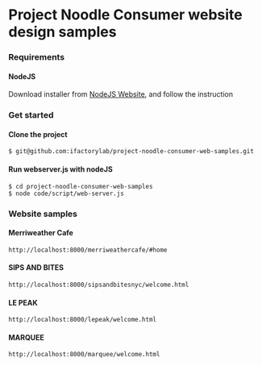 # Project Noodle Consumer website design samples

### Requirements

#### NodeJS
Download installer from [NodeJS Website](http://nodejs.org/download/), and follow the instruction

### Get started

#### Clone the project
```
$ git@github.com:ifactorylab/project-noodle-consumer-web-samples.git
```

#### Run webserver.js with nodeJS
```
$ cd project-noodle-consumer-web-samples
$ node code/script/web-server.js
```

### Website samples

#### Merriweather Cafe
```
http://localhost:8000/merriweathercafe/#home
```

#### SIPS AND BITES
```
http://localhost:8000/sipsandbitesnyc/welcome.html
```

#### LE PEAK
```
http://localhost:8000/lepeak/welcome.html
```

#### MARQUEE
```
http://localhost:8000/marquee/welcome.html
```

